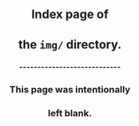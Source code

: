 <!DOCTYPE html>
<html lang="en">
<head>
<meta content="width=device-width, initial-scale=1" name="viewport"/>
<!----><meta charset="utf-8"/>
<meta content="IE=edge" http-equiv="X-UA-Compatible"/>
<meta content="width=device-width, initial-scale=1" name="viewport"/>
<meta content="blank index page of img directory" name="description"/>
<meta content="Allison Davenport" name="author"/>
<meta content="i,n,d,e,x" name="keywords"/>
<title>img directory index</title>
<link href="http://fonts.googleapis.com/css?family=Amatic+SC|Sacramento" rel="stylesheet" type="text/css"/>
<link href="../img/favicon.ico" id="favicon" rel="shortcut icon" type="image/x-icon"/>
<link href="../img/icon_60x60.png" rel="apple-touch-icon"/>
<link href="../img/icon_76x76.png" rel="apple-touch-icon" sizes="76x76"/>
<link href="../img/icon_120x120.png" rel="apple-touch-icon" sizes="120x120"/>
<link href="../img/icon_152x152.png" rel="apple-touch-icon" sizes="152x152"/>
<meta content="http://allisondavenport.com" property="og:url"/>
<meta content="website" property="og:type"/>
<meta content="img directory index" property="og:title"/>
<meta content="http://allisondavenport.com/img/icon.png" property="og:image"/>
<meta content="http://allisondavenport.com/img/icon.png" name="msapplication-TileImage"/>
<meta content="#3498db" name="msapplication-TileColor"/>
<meta content="summary" name="twitter:card"/>
<meta content="@AADavenport" name="twitter:site"/>
<meta content="allisondavenport.com" name="twitter:domain"/>
<meta content="img directory index" name="twitter:title"/>
<meta content="blank index page of img directory" name="twitter:description"/>
<meta content="http://allisondavenport.com/img/icon.png" name="twitter:img"/>
<!-- <script>
    (function(i,s,o,g,r,a,m){i['GoogleAnalyticsObject']=r;i[r]=i[r]||function(){
    (i[r].q=i[r].q||[]).push(arguments)},i[r].l=1*new Date();a=s.createElement(o),
    m=s.getElementsByTagName(o)[0];a.async=1;a.src=g;m.parentNode.insertBefore(a,m)
    })(window,document,'script','//www.google-analytics.com/analytics.js','ga');
    ga('create', 'UA-55438894-1', 'auto');
    ga('require', 'displayfeatures');
    ga('require', 'linkid', 'linkid.js');
    ga('send', 'pageview');
</script> -->
<link href="../css/allison.css" rel="stylesheet" type="text/css"/></head>
<body>
<main>
<section>
<header>
<div id="page">
<div class="rise-1">
<h1 class="animation-target-1">
<span>Index page of </span>
</h1>
</div>
<div class="rise-2">
<h1 class="animation-target-2">
<span>the <code>img/</code> directory.</span>
</h1>
</div>
<div class="rise-3">
<h4 class="animation-target-3">
            ----------------------------
        </h4>
</div>
<div class="rise-4">
<h3 class="animation-target-4">
<span>This page was intentionally</span>
</h3>
</div>
<div class="rise-5">
<h3 class="animation-target-5">
<span>left blank.</span>
</h3>
</div>
</div>
</header>
</section>
</main>
</body>
</html>
